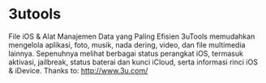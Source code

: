 # 3utools
File iOS &amp; Alat Manajemen Data yang Paling Efisien  3uTools memudahkan mengelola aplikasi, foto, musik, nada dering, video, dan file multimedia lainnya. Sepenuhnya melihat berbagai status perangkat iOS, termasuk aktivasi, jailbreak, status baterai dan kunci iCloud, serta informasi rinci iOS &amp; iDevice.  Thanks to: http://www.3u.com/
